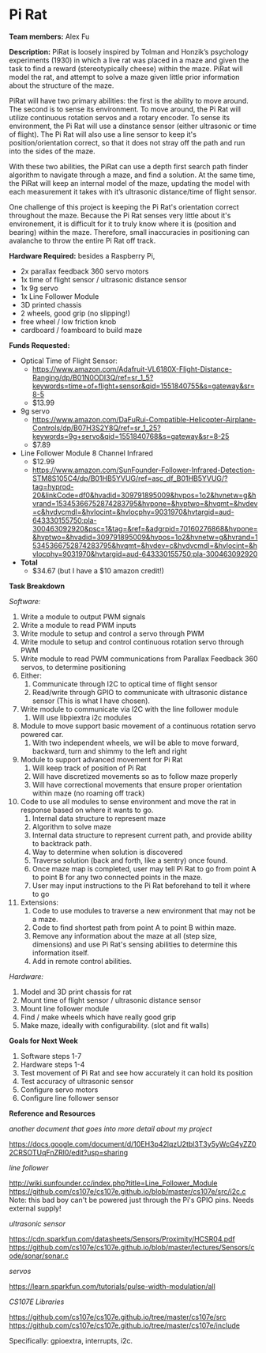 # Pi Rat

**Team members:** Alex Fu

**Description:**
PiRat is loosely inspired by Tolman and Honzik’s psychology experiments (1930) 
in which a live rat was placed in a maze and given the task to find a reward 
(stereotypically cheese) within the maze. PiRat will model the rat, and attempt 
to solve a maze given little prior information about the structure of the maze.

PiRat will have two primary abilities: the first is the ability to move around.
The second is to sense its environment. To move around, the Pi Rat will utilize
continuous rotation servos and a rotary encoder. To sense its environment,
the Pi Rat will use a dinstance sensor (either ultrasonic or time of flight). The
Pi Rat will also use a line sensor to keep it's position/orientation correct, so
that it does not stray off the path and run into the sides of the maze. 

With these two abilities, the PiRat can use a depth first search path finder 
algorithm to navigate through a maze, and find a solution. At the same time, 
the PiRat will keep an internal model of the maze, updating the model with each 
measurement it takes with it’s ultrasonic distance/time of flight sensor. 

One challenge of this project is keeping the Pi Rat's orientation correct throughout
the maze. Because the Pi Rat senses very little about it's environement, it is difficult
for it to truly know where it is (position and bearing) within the maze. Therefore, small
inaccuracies in positioning can avalanche to throw the entire Pi Rat off track. 

**Hardware Required:** 
besides a Raspberry Pi,

* 2x parallax feedback 360 servo motors
* 1x time of flight sensor / ultrasonic distance sensor
* 1x 9g servo
* 1x Line Follower Module
* 3D printed chassis
* 2 wheels, good grip (no slipping!)
* free wheel / low friction knob
* cardboard / foamboard to build maze

**Funds Requested:**

* Optical Time of Flight Sensor: 
    * https://www.amazon.com/Adafruit-VL6180X-Flight-Distance-Ranging/dp/B01N0ODI3Q/ref=sr_1_5?keywords=time+of+flight+sensor&qid=1551840755&s=gateway&sr=8-5
    * $13.99
* 9g servo
    * https://www.amazon.com/DaFuRui-Compatible-Helicopter-Airplane-Controls/dp/B07H3S2Y8Q/ref=sr_1_25?keywords=9g+servo&qid=1551840768&s=gateway&sr=8-25
    * $7.89
* Line Follower Module 8 Channel Infrared 
    * $12.99
    * https://www.amazon.com/SunFounder-Follower-Infrared-Detection-STM8S105C4/dp/B01HB5YVUG/ref=asc_df_B01HB5YVUG/?tag=hyprod-20&linkCode=df0&hvadid=309791895009&hvpos=1o2&hvnetw=g&hvrand=15345366752874283795&hvpone=&hvptwo=&hvqmt=&hvdev=c&hvdvcmdl=&hvlocint=&hvlocphy=9031970&hvtargid=aud-643330155750:pla-300463092920&psc=1&tag=&ref=&adgrpid=70160276868&hvpone=&hvptwo=&hvadid=309791895009&hvpos=1o2&hvnetw=g&hvrand=15345366752874283795&hvqmt=&hvdev=c&hvdvcmdl=&hvlocint=&hvlocphy=9031970&hvtargid=aud-643330155750:pla-300463092920
* **Total**
    * $34.67 (but I have a $10 amazon credit!)

**Task Breakdown**

*Software:*

1. Write a module to output PWM signals
1. Write a module to read PWM inputs
1. Write module to setup and control a servo through PWM
1. Write module to setup and control continuous rotation servo through PWM
1. Write module to read PWM communications from Parallax Feedback 360 servos, to determine positioning
1. Either:
   1. Communicate through I2C to optical time of flight sensor
   1. Read/write through GPIO to communicate with ultrasonic distance sensor (This is what I have chosen).
1. Write module to communicate via I2C with the line follower module
   1. Will use libpiextra i2c modules
1. Module to move support basic movement of a continuous rotation servo powered car.
   1. With two independent wheels, we will be able to move forward, backward, turn and shimmy to the left and right
1. Module to support advanced movement for Pi Rat
   1. Will keep track of position of Pi Rat
   1. Will have discretized movements so as to follow maze properly
   1. Will have correctional movements that ensure proper orientation within maze (no roaming off track)
1. Code to use all modules to sense environment and move the rat in response based on
   where it wants to go. 
   1. Internal data structure to represent maze
   1. Algorithm to solve maze
   1. Internal data structure to represent current path, and provide ability to backtrack path.
   1. Way to determine when solution is discovered
   1. Traverse solution (back and forth, like a sentry) once found. 
   1. Once maze map is completed, user may tell Pi Rat to go from point A to point B for any two connected
      points in the maze.
   1. User may input instructions to the Pi Rat beforehand to tell it where to go
1. Extensions:
   1. Code to use modules to traverse a new environment that may not be a maze. 
   1. Code to find shortest path from point A to point B within maze. 
   1. Remove any information about the maze at all (step size, dimensions) and use Pi Rat's sensing abilities
      to determine this information itself. 
   1. Add in remote control abilities. 
   
*Hardware:*

1. Model and 3D print chassis for rat
1. Mount time of flight sensor / ultrasonic distance sensor
1. Mount line follower module
1. Find / make wheels which have really good grip
1. Make maze, ideally with configurability. (slot and fit walls)

**Goals for Next Week**
1. Software steps 1-7
1. Hardware steps 1-4
1. Test movement of Pi Rat and see how accurately it can hold its position
1. Test accuracy of ultrasonic sensor
1. Configure servo motors
1. Configure line follower sensor

**Reference and Resources**

*another document that goes into more detail about my project*

https://docs.google.com/document/d/10EH3p42lqzU2tbl3T3y5yWcG4yZZ02CRSOTUqFnZRl0/edit?usp=sharing

*line follower*

http://wiki.sunfounder.cc/index.php?title=Line_Follower_Module
https://github.com/cs107e/cs107e.github.io/blob/master/cs107e/src/i2c.c
Note: this bad boy can't be powered just through the Pi's GPIO pins. Needs external supply!

*ultrasonic sensor*

https://cdn.sparkfun.com/datasheets/Sensors/Proximity/HCSR04.pdf
https://github.com/cs107e/cs107e.github.io/blob/master/lectures/Sensors/code/sonar/sonar.c

*servos*

https://learn.sparkfun.com/tutorials/pulse-width-modulation/all

*CS107E Libraries*

https://github.com/cs107e/cs107e.github.io/tree/master/cs107e/src
https://github.com/cs107e/cs107e.github.io/tree/master/cs107e/include

Specifically: gpioextra, interrupts, i2c. 
